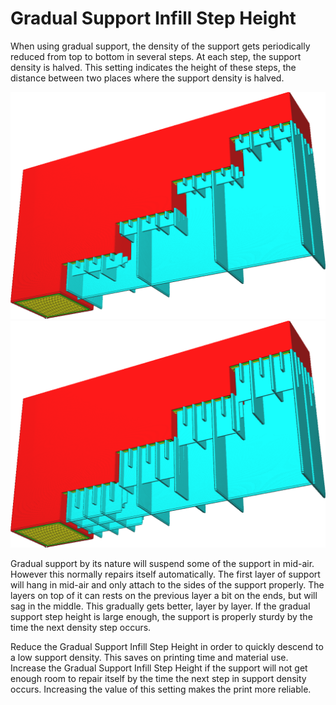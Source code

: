 Gradual Support Infill Step Height
====
When using gradual support, the density of the support gets periodically reduced from top to bottom in several steps. At each step, the support density is halved. This setting indicates the height of these steps, the distance between two places where the support density is halved.

![1mm step height](../images/gradual_support_infill_step_height_1mm.png)
![3mm step height](../images/gradual_support_infill_step_height_3mm.png)

Gradual support by its nature will suspend some of the support in mid-air. However this normally repairs itself automatically. The first layer of support will hang in mid-air and only attach to the sides of the support properly. The layers on top of it can rests on the previous layer a bit on the ends, but will sag in the middle. This gradually gets better, layer by layer. If the gradual support step height is large enough, the support is properly sturdy by the time the next density step occurs.

Reduce the Gradual Support Infill Step Height in order to quickly descend to a low support density. This saves on printing time and material use. Increase the Gradual Support Infill Step Height if the support will not get enough room to repair itself by the time the next step in support density occurs. Increasing the value of this setting makes the print more reliable.
